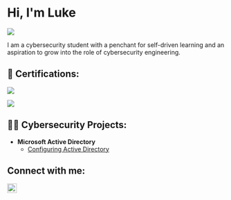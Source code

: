<h1>Hi, I'm Luke</h1>
  <a href="http://www.linkedin.com/in/luke-larson1727"><img src="https://img.shields.io/badge/LinkedIn-blue?style=for-the-badge&logo=linkedin&logoColor=white" /<></a>

I am a cybersecurity student with a penchant for self-driven learning and an aspiration to grow into the role of cybersecurity engineering.

<h2>📃 Certifications: </h2>

<a href="https://www.credly.com/badges/2a093426-baa9-4b29-9b95-6650010e096d/public_url"><img src="https://img.shields.io/badge/CompTIA%20Security%2B-red?style=for-the-badge&logo=comptia&logoColor=white" /></a>

<a href="https://www.credly.com/badges/330a9b7c-e660-4411-b554-edf6780bd83e/public_url"><img src="https://img.shields.io/badge/CompTIA%20A%2B-red?style=for-the-badge&logo=comptia&logoColor=white" /></a>

<h2>👨‍💻 Cybersecurity Projects:</h2>

- <b>Microsoft Active Directory</b>
  - [Configuring Active Directory](https://github.com/SpookyLukie/Lab-Active-Directory/blob/main/README.md)

<!-- Projects in-progress

- <b>Building a SIEM</b>
  - [Spunk SIEM environment](https://github.com/SpookyLukie/SplunkLab)
- <b>Building a Home Network</b>
  - [CISCO Packet Tracer Virtual Network](https://github.com/SpookyLukie/PacketTracerLab)
- <b>Installing a firewall</b>
  - [Using OPNSense to secure a network](OPNSense project repo link)
- <b>Creating a Honeypot</b>

-->

<h2>Connect with me:</h2>

[<img align="left" alt="LukeLarson | LinkedIn" width="22px" src="https://cdn.jsdelivr.net/npm/simple-icons@v3/icons/linkedin.svg" />][linkedin]

[linkedin]: https://www.linkedin.com/in/luke-larson1727/


